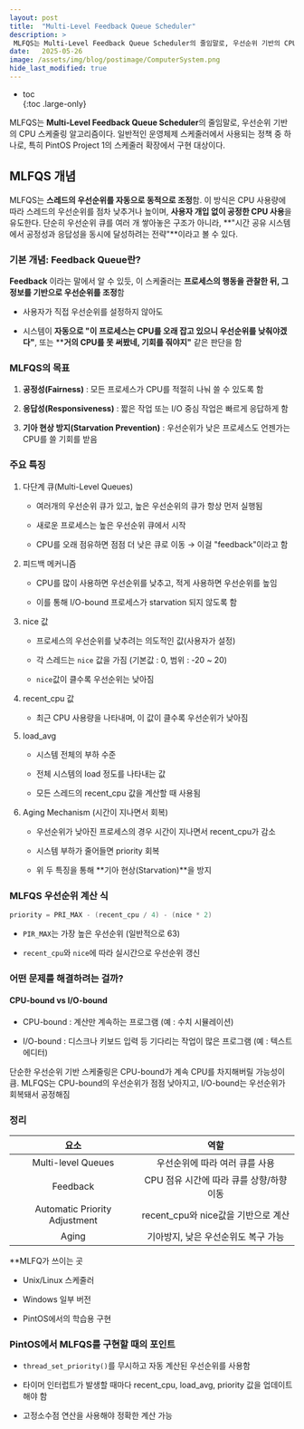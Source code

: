 ```yaml
---
layout: post
title:  "Multi-Level Feedback Queue Scheduler"
description: >
 MLFQS는 Multi-Level Feedback Queue Scheduler의 줄임말로, 우선순위 기반의 CPU 스케줄링 알고리즘이다.
date:   2025-05-26
image: /assets/img/blog/postimage/ComputerSystem.png
hide_last_modified: true
---
```


* toc  
{:toc .large-only}

MLFQS는 **Multi-Level Feedback Queue Scheduler**의 줄임말로, 우선순위 기반의 CPU 스케줄링 알고리즘이다. 일반적인 운영체제 스케줄러에서 사용되는 정책 중 하나로, 특히 PintOS Project 1의 스케줄러 확장에서 구현 대상이다.

## MLFQS 개념

MLFQS는 **스레드의 우선순위를 자동으로 동적으로 조정**함. 이 방식은 CPU 사용량에 따라 스레드의 우선순위를 점차 낮추거나 높이며, **사용자 개입 없이 공정한 CPU 사용**을 유도한다. 단순히 우선순위 큐를 여러 개 쌓아놓은 구조가 아니라, **"시간 공유 시스템에서 공정성과 응답성을 동시에 달성하려는 전략"**이라고 볼 수 있다.

### 기본 개념: Feedback Queue란?

**Feedback** 이라는 말에서 알 수 있듯, 이 스케줄러는 **프로세스의 행동을 관찰한 뒤, 그 정보를 기반으로 우선순위를 조정**함

- 사용자가 직접 우선순위를 설정하지 않아도

- 시스템이 **자동으로 "이 프로세스는 CPU를 오래 잡고 있으니 우선순위를 낮춰야겠다"**, 또는 ****거의 CPU를 못 써봤네, 기회를 줘야지"** 같은 판단을 함

### MLFQS의 목표

1. **공정성(Fairness)** : 모든 프로세스가 CPU를 적절히 나눠 쓸 수 있도록 함

2. **응답성(Responsiveness)** : 짧은 작업 또는 I/O 중심 작업은 빠르게 응답하게 함

3. **기아 현상 방지(Starvation Prevention)** : 우선순위가 낮은 프로세스도 언젠가는 CPU를 쓸 기회를 받음

### 주요 특징

1. 다단계 큐(Multi-Level Queues)

    - 여러개의 우선순위 큐가 있고, 높은 우선순위의 큐가 항상 먼저 실행됨

    - 새로운 프로세스는 높은 우선순위 큐에서 시작

    - CPU를 오래 점유하면 점점 더 낮은 큐로 이동 → 이걸 "feedback"이라고 함

2. 피드백 메커니즘

    - CPU를 많이 사용하면 우선순위를 낮추고, 적게 사용하면 우선순위를 높임

    - 이를 통해 I/O-bound 프로세스가 starvation 되지 않도록 함

3. nice 값

    - 프로세스의 우선순위를 낮추려는 의도적인 값(사용자가 설정)

    - 각 스레드는 `nice` 값을 가짐 (기본값 : 0, 범위 : -20 ~ 20)

    - `nice`값이 클수록 우선순위는 낮아짐

4. recent_cpu 값

    - 최근 CPU 사용량을 나타내며, 이 값이 클수록 우선순위가 낮아짐

5. load_avg

    - 시스템 전체의 부하 수준

    - 전체 시스템의 load 정도를 나타내는 값

    - 모든 스레드의 recent_cpu 값을 계산할 때 사용됨

6. Aging Mechanism (시간이 지나면서 회복)

    - 우선순위가 낮아진 프로세스의 경우 시간이 지나면서 recent_cpu가 감소

    - 시스템 부하가 줄어들면 priority 회복

    - 위 두 특징을 통해 **기아 현상(Starvation)**을 방지

### MLFQS 우선순위 계산 식

~~~c
priority = PRI_MAX - (recent_cpu / 4) - (nice * 2)
~~~

- `PIR_MAX`는 가장 높은 우선순위 (일반적으로 63)

- `recent_cpu`와 `nice`에 따라 실시간으로 우선순위 갱신

### 어떤 문제를 해결하려는 걸까?

#### CPU-bound vs I/O-bound

- CPU-bound : 계산만 계속하는 프로그램 (예 : 수치 시뮬레이션)

- I/O-bound : 디스크나 키보드 입력 등 기다리는 작업이 많은 프로그램 (예 : 텍스트 에디터)

단순한 우선순위 기반 스케줄링은 CPU-bound가 계속 CPU를 차지해버릴 가능성이 큼. MLFQS는 CPU-bound의 우선순위가 점점 낮아지고, I/O-bound는 우선순위가 회복돼서 공정해짐

### 정리

| 요소 | 역할 |
|:---:|:---:|
| Multi-level Queues | 우선순위에 따라 여러 큐를 사용 |
| Feedback | CPU 점유 시간에 따라 큐를 상향/하향 이동 |
| Automatic Priority Adjustment | recent_cpu와 nice값을 기반으로 계산 |
| Aging | 기아방지, 낮은 우선순위도 복구 가능 |

**MLFQ가 쓰이는 곳

- Unix/Linux 스케줄러

- Windows 일부 버전

- PintOS에서의 학습용 구현

### PintOS에서 MLFQS를 구현할 때의 포인트

- `thread_set_priority()`를 무시하고 자동 계산된 우선순위를 사용함

- 타이머 인터럽트가 발생할 때마다 recent_cpu, load_avg, priority 값을 업데이트해야 함

- 고정소수점 연산을 사용해야 정확한 계산 가능